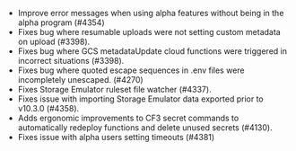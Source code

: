 - Improve error messages when using alpha features without being in the alpha program (#4354)
- Fixes bug where resumable uploads were not setting custom metadata on upload (#3398).
- Fixes bug where GCS metadataUpdate cloud functions were triggered in incorrect situations (#3398).
- Fixes bug where quoted escape sequences in .env files were incompletely unescaped. (#4270)
- Fixes Storage Emulator ruleset file watcher (#4337).
- Fixes issue with importing Storage Emulator data exported prior to v10.3.0 (#4358).
- Adds ergonomic improvements to CF3 secret commands to automatically redeploy functions and delete unused secrets (#4130).
- Fixes issue with alpha users setting timeouts (#4381)
